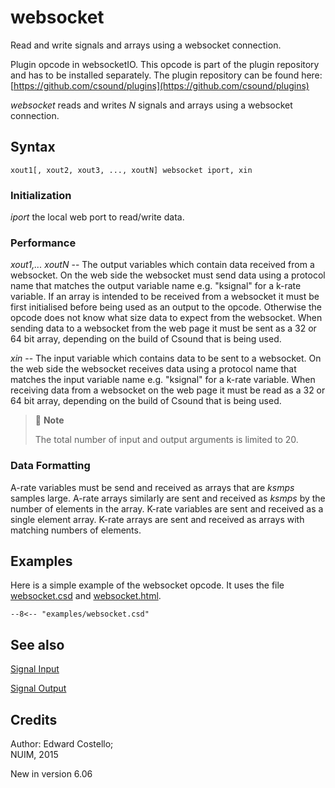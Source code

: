 <!--
id:websocket
category:Signal I/O:File I/O
-->
# websocket
Read and write signals and arrays using a websocket connection.

Plugin opcode in websocketIO. This opcode is part of the plugin repository and has to be installed separately. The plugin repository can be found here: [https://github.com/csound/plugins](https://github.com/csound/plugins)

_websocket_ reads and writes _N_ signals and arrays using a websocket connection.

## Syntax
``` csound-orc
xout1[, xout2, xout3, ..., xoutN] websocket iport, xin
```

### Initialization

_iport_ the local web port to read/write data.

### Performance

_xout1,... xoutN_ -- The output variables which contain data received from a websocket. On the web side the websocket must send data using a protocol name that matches the output variable name e.g. "ksignal" for a k-rate variable. If an array is intended to be received from a websocket it must be first initialised before being used as an output to the opcode. Otherwise the opcode does not know what size data to expect from the websocket. When sending data to a websocket from the web page it must be sent as a 32 or 64 bit array, depending on the build of Csound that is being used.

_xin_ -- The input variable which contains data to be sent to a websocket. On the web side the websocket receives data using a protocol name that matches the input variable name e.g. "ksignal" for a k-rate variable. When receiving data from a websocket on the web page it must be read as a 32 or 64 bit array, depending on the build of Csound that is being used.

> :memo: **Note**
>
> The total number of input and output arguments is limited to 20.

### Data Formatting

A-rate variables must be send and received as arrays that are _ksmps_ samples large. A-rate arrays similarly are sent and received as _ksmps_ by the number of elements in the array. K-rate variables are sent and received as a single element array. K-rate arrays are sent and received as arrays with matching numbers of elements.

## Examples

Here is a simple example of the websocket opcode. It uses the file [websocket.csd](../../examples/websocket.csd) and [websocket.html](../../examples/websocket.html).

``` csound-csd title="Example of the websocket opcode." linenums="1"
--8<-- "examples/websocket.csd"
```

## See also

[Signal Input](../../sigio/input)

[Signal Output](../../sigio/output)

## Credits

Author: Edward Costello;<br>
NUIM, 2015<br>

New in version 6.06

